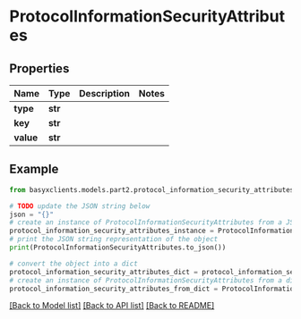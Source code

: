 # ProtocolInformationSecurityAttributes


## Properties

Name | Type | Description | Notes
------------ | ------------- | ------------- | -------------
**type** | **str** |  | 
**key** | **str** |  | 
**value** | **str** |  | 

## Example

```python
from basyxclients.models.part2.protocol_information_security_attributes import ProtocolInformationSecurityAttributes

# TODO update the JSON string below
json = "{}"
# create an instance of ProtocolInformationSecurityAttributes from a JSON string
protocol_information_security_attributes_instance = ProtocolInformationSecurityAttributes.from_json(json)
# print the JSON string representation of the object
print(ProtocolInformationSecurityAttributes.to_json())

# convert the object into a dict
protocol_information_security_attributes_dict = protocol_information_security_attributes_instance.to_dict()
# create an instance of ProtocolInformationSecurityAttributes from a dict
protocol_information_security_attributes_from_dict = ProtocolInformationSecurityAttributes.from_dict(protocol_information_security_attributes_dict)
```
[[Back to Model list]](../README.md#documentation-for-models) [[Back to API list]](../README.md#documentation-for-api-endpoints) [[Back to README]](../README.md)


